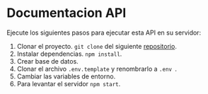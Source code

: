 # Documentacion API

Ejecute los siguientes pasos para ejecutar esta API en su servidor:

1. Clonar el proyecto. `git clone` del siguiente [repositorio](http://localhost:8080/swagger-ui/index.html).
2. Instalar dependencias. `npm install`.
3. Crear base de datos.
4. Clonar el archivo `.env.template` y renombrarlo a `.env `.
5. Cambiar las variables de entorno.
6. Para levantar el servidor `npm start`.

